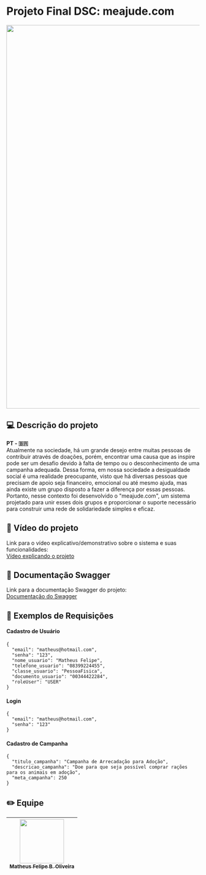 # Projeto Final DSC: meajude.com

<img src="https://i.imgur.com/QoMzC5f.png" width="1000" />

## 💻 Descrição do projeto

**PT - 🇧🇷**  
Atualmente na sociedade, há um grande desejo entre muitas pessoas de contribuir através de doações, porém, encontrar uma causa que as inspire pode ser um desafio devido à falta de tempo ou o desconhecimento de uma campanha adequada. 
Dessa forma, em nossa sociedade a desigualdade social é uma realidade preocupante, visto que há diversas pessoas que precisam de apoio seja financeiro, emocional ou até mesmo ajuda, mas ainda existe um grupo disposto a fazer a diferença por essas pessoas.
Portanto, nesse contexto foi desenvolvido o "meajude.com", um sistema projetado para unir esses dois grupos e proporcionar o suporte necessário para construir uma rede de solidariedade simples e eficaz.

## 🎥 Vídeo do projeto
Link para o vídeo explicativo/demonstrativo sobre o sistema e suas funcionalidades:  
[Vídeo explicando o projeto](https://google.com)

## 📄 Documentação Swagger
Link para a documentação Swagger do projeto:  
[Documentação do Swagger](http://localhost:8081/swagger-ui.html)

## 🚨 Exemplos de Requisições
#### Cadastro de Usuário
```
{
  "email": "matheus@hotmail.com",
  "senha": "123",
  "nome_usuario": "Matheus Felipe",
  "telefone_usuario": "08399224455",
  "classe_usuario": "PessoaFisica",
  "documento_usuario": "00344422284",
  "roleUser": "USER"
}
```
#### Login 
```
{
  "email": "matheus@hotmail.com",
  "senha": "123"
}
```
#### Cadastro de Campanha
```
{
  "titulo_campanha": "Campanha de Arrecadação para Adoção",
  "descricao_campanha": "Doe para que seja possível comprar rações para os animais em adoção",
  "meta_campanha": 250
}
```
## ✏️ Equipe
| [<img src="https://avatars.githubusercontent.com/u/82915269?v=4" width=115><br><sub>Matheus Felipe B. Oliveira</sub>](https://github.com/matheusfelipe20)
| :---: | 
